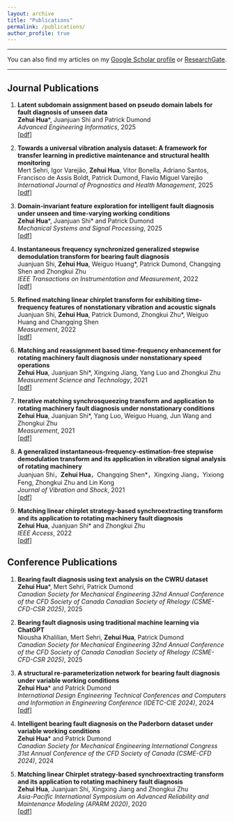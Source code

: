 ```yaml
---
layout: archive
title: "Publications"
permalink: /publications/
author_profile: true
---
```


***

You can also find my articles on my [Google Scholar profile](https://scholar.google.com/citations?user=o_fLE4YAAAAJ&hl=en) or [ResearchGate](https://www.researchgate.net/profile/Zehui-Hua).



***

## Journal Publications

<ol>
<li><p> <b>Latent subdomain assignment based on pseudo domain labels for fault diagnosis of unseen data</b><br>
<b>Zehui Hua</b>*, Juanjuan Shi and Patrick Dumond<br>
<i>Advanced Engineering Informatics</i>, 2025 <br>
<a href="https://doi.org/10.1016/j.aei.2025.103526" class="textlink" target="_blank">[pdf]</a>
</p>
</li>

<li><p> <b>Towards a universal vibration analysis dataset: A framework for transfer learning in predictive maintenance and structural health monitoring</b><br>
Mert Sehri, Igor Varejão, <b>Zehui Hua</b>, Vitor Bonella, Adriano Santos, Francisco de Assis Boldt, Patrick Dumond, Flavio Miguel Varejão<br>
<i>International Journal of Prognostics and Health Management</i>, 2025 <br>
<a href="https://doi.org/10.36001/ijphm.2025.v16i3.4239" class="textlink" target="_blank">[pdf]</a>
</p>
</li>

<li><p> <b>Domain-invariant feature exploration for intelligent fault diagnosis under unseen and time-varying working conditions</b><br>
<b>Zehui Hua</b>*, Juanjuan Shi* and Patrick Dumond<br>
<i>Mechanical Systems and Signal Processing</i>, 2025 <br>
<a href="https://doi.org/10.1016/j.ymssp.2024.112193" class="textlink" target="_blank">[pdf]</a>
</p>
</li>

<li><p> <b>Instantaneous frequency synchronized generalized stepwise demodulation transform for bearing fault diagnosis</b><br>
Juanjuan Shi, <b>Zehui Hua</b>, Weiguo Huang*, Patrick Dumond, Changqing Shen and Zhongkui Zhu<br>
<i>IEEE Transactions on Instrumentation and Measurement</i>, 2022 <br>
<a href="https://doi.org/10.1109/TIM.2022.3161696" class="textlink" target="_blank">[pdf]</a>
</p>
</li>

<li><p> <b>Refined matching linear chirplet transform for exhibiting time-frequency features of nonstationary vibration and acoustic signals</b><br>
Juanjuan Shi, <b>Zehui Hua</b>, Patrick Dumond, Zhongkui Zhu*, Weiguo Huang and Changqing Shen <br>
<i>Measurement</i>, 2022 <br>
<a href="https://doi.org/10.1016/j.measurement.2021.110298" class="textlink" target="_blank">[pdf]</a>
</p>
</li>

<li><p> <b>Matching and reassignment based time-frequency enhancement for rotating machinery fault diagnosis under nonstationary speed operations</b><br>
<b>Zehui Hua</b>, Juanjuan Shi*, Xingxing Jiang, Yang Luo and Zhongkui Zhu <br>
<i>Measurement Science and Technology</i>, 2021 <br>
<a href="https://doi.org/10.1088/1361-6501/abfa3e" class="textlink" target="_blank">[pdf]</a>
</p>
</li>

<li><p> <b>Iterative matching synchrosqueezing transform and application to rotating machinery fault diagnosis under nonstationary conditions</b><br>
<b>Zehui Hua</b>, Juanjuan Shi*, Yang Luo, Weiguo Huang, Jun Wang and Zhongkui Zhu<br>
<i>Measurement</i>, 2021 <br>
<a href="https://doi.org/10.1016/j.measurement.2020.108592" class="textlink" target="_blank">[pdf]</a>
</p>
</li>

<li><p> <b>A generalized instantaneous-frequency-estimation-free stepwise demodulation transform and its application in vibration signal analysis of rotating machinery</b><br>
Juanjuan Shi，<b>Zehui Hua</b>，Changqing Shen*，Xingxing Jiang，Yixiong Feng, Zhongkui Zhu and Lin Kong <br>
<i>Journal of Vibration and Shock</i>, 2021 <br>
<a href="https://doi.org/10.13465/j.cnki.jvs.2021.24.001" class="textlink" target="_blank">[pdf]</a>
</p>
</li>

<li><p> <b>Matching linear chirplet strategy-based synchroextracting transform and its application to rotating machinery fault diagnosis</b><br>
<b>Zehui Hua</b>, Juanjuan Shi* and Zhongkui Zhu <br>
<i>IEEE Access</i>, 2022 <br>
<a href="https://doi.org/10.1109/ACCESS.2020.3027067" class="textlink" target="_blank">[pdf]</a>
</p>
</li>

</ol>

## Conference Publications

<ol>
<li><p> <b>Bearing fault diagnosis using text analysis on the CWRU dataset</b><br>
<b>Zehui Hua</b>*, Mert Sehri, Patrick Dumond<br>
<i>Canadian Society for Mechanical Engineering 32nd Annual Conference of the CFD Society of Canada Canadian Society of Rhelogy (CSME-CFD-CSR 2025)</i>, 2025<br>
</p>
</li>
  
<li><p> <b>Bearing fault diagnosis using traditional machine learning via ChatGPT</b><br>
Niousha Khalilian, Mert Sehri, <b>Zehui Hua</b>, Patrick Dumond<br>
<i>Canadian Society for Mechanical Engineering 32nd Annual Conference of the CFD Society of Canada Canadian Society of Rhelogy (CSME-CFD-CSR 2025)</i>, 2025<br>
</p>
</li>

<li><p> <b>A structural re-parameterization network for bearing fault diagnosis under variable working conditions</b><br>
<b>Zehui Hua</b>* and Patrick Dumond<br>
<i>International Design Engineering Technical Conferences and Computers and Information in Engineering Conference (IDETC-CIE 2024)</i>, 2024<br>
<a href="https://doi.org/10.1115/DETC2024-143171" class="textlink" target="_blank">[pdf]</a>
</p>
</li>

<li><p> <b>Intelligent bearing fault diagnosis on the Paderborn dataset under variable working conditions</b><br>
<b>Zehui Hua</b>* and Patrick Dumond<br>
<i>Canadian Society for Mechanical Engineering International Congress 31st Annual Conference of the CFD Society of Canada (CSME-CFD 2024)</i>, 2024<br>
</p>
</li>

<li><p> <b>Matching linear Chirplet strategy-based synchroextracting transform and its application to rotating machinery fault diagnosis</b><br>
<b>Zehui Hua</b>, Juanjuan Shi, Xingxing Jiang and Zhongkui Zhu <br>
<i>Asia-Pacific International Symposium on Advanced Reliability and Maintenance Modeling (APARM 2020)</i>, 2020 <br>
<a href="https://doi.org/10.1109/APARM49247.2020.9209406" class="textlink" target="_blank">[pdf]</a>
</p>
</li>

</ol>
